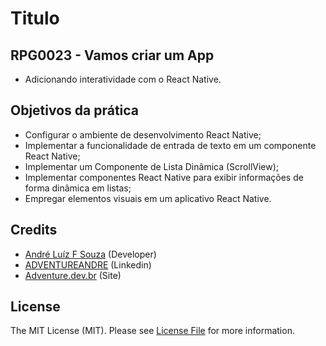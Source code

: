 # Titulo

## RPG0023  - Vamos criar um App
- Adicionando interatividade com o React Native.

## Objetivos da prática


- Configurar o ambiente de desenvolvimento React Native;
- Implementar a funcionalidade de entrada de texto em um componente
React Native;
- Implementar um Componente de Lista Dinâmica (ScrollView);
- Implementar componentes React Native para exibir informações de forma
dinâmica em listas;
- Empregar elementos visuais em um aplicativo React Native.


## Credits

- [André Luíz F Souza](https://github.com/adventureandre) (Developer)
- [ADVENTUREANDRE](https://www.linkedin.com/in/adventureandre) (Linkedin)
- [Adventure.dev.br](https://adventure.dev.br) (Site)

## License

The MIT License (MIT). Please see [License File](https://github.com/adventureandre/Lib/blob/main/LICENSE) for more information.
